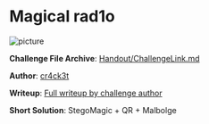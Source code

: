 # Magical rad1o

![picture](https://github.com/karthik997/Forensic_Toolkit/blob/master/PIcs/radio.png)

**Challenge File Archive**: [Handout/ChallengeLink.md](Handout/ChallengeLink.md) 

**Author**: [cr4ck3t](https://twitter.com/nambiar_kartuzz)

**Writeup**: [Full writeup by challenge author](https://karthik967.wordpress.com/2018/10/15/magical-rad1o-writeup-inctf-international-2018/)

**Short Solution**: StegoMagic + QR + Malbolge 

